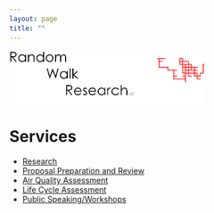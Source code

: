 ```yaml
---
layout: page
title: ""
---
```

<img align="middle" src="/assets/images/rwr_FULL7.png" alt="RWR" width="350"/>

# Services

- [Research](/assets/services/research)
- [Proposal Preparation and Review](/assets/services/proposals)
- [Air Quality Assessment](/assets/services/aqassessment)
- [Life Cycle Assessment](/education-training)
- [Public Speaking/Workshops](/publicspeaking)

<br>
<br>


